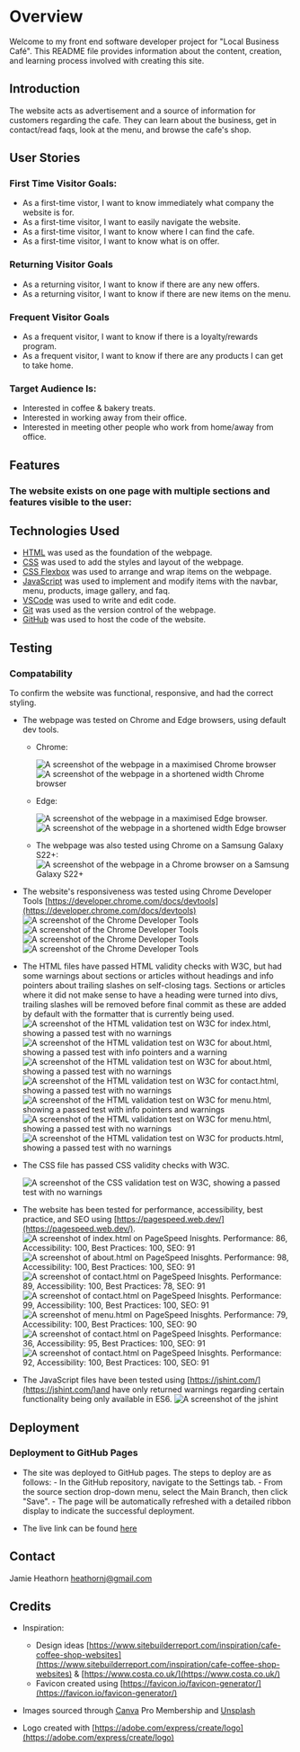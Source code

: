 # Overview

Welcome to my front end software developer project for "Local Business Café". This README file provides information about the content, creation, and learning process involved with creating this site.

## Introduction

The website acts as advertisement and a source of information for customers regarding the cafe. They can learn about the business, get in contact/read faqs, look at the menu, and browse the cafe's shop.

## User Stories

### First Time Visitor Goals:

- As a first-time vistor, I want to know immediately what company the website is for.
- As a first-time visitor, I want to easily navigate the website.
- As a first-time visitor, I want to know where I can find the cafe.
- As a first-time visitor, I want to know what is on offer.

### Returning Visitor Goals

- As a returning visitor, I want to know if there are any new offers.
- As a returning visitor, I want to know if there are new items on the menu.

### Frequent Visitor Goals

- As a frequent visitor, I want to know if there is a loyalty/rewards program.
- As a frequent visitor, I want to know if there are any products I can get to take home.

### Target Audience Is:

- Interested in coffee & bakery treats.
- Interested in working away from their office.
- Interested in meeting other people who work from home/away from office.

## Features

### The website exists on one page with multiple sections and features visible to the user:

## Technologies Used

- [HTML](https://developer.mozilla.org/en-US/docs/Web/HTML) was used as the foundation of the webpage.
- [CSS](https://developer.mozilla.org/en-US/docs/Web/CSS) was used to add the styles and layout of the webpage.
- [CSS Flexbox](https://developer.mozilla.org/en-US/docs/Learn/CSS/CSS_layout/Flexbox) was used to arrange and wrap items on the webpage.
- [JavaScript](https://developer.mozilla.org/en-US/docs/Web/JavaScript) was used to implement and modify items with the navbar, menu, products, image gallery, and faq.
- [VSCode](https://code.visualstudio.com/) was used to write and edit code.
- [Git](https://git-scm.com/) was used as the version control of the webpage.
- [GitHub](https://github.com/) was used to host the code of the website.

## Testing

### Compatability

To confirm the website was functional, responsive, and had the correct styling.

- The webpage was tested on Chrome and Edge browsers, using default dev tools.

  - Chrome:

    ![A screenshot of the webpage in a maximised Chrome browser](./images/chrome01.png)
    ![A screenshot of the webpage in a shortened width Chrome browser](./images/chrome02.png)

  - Edge:

    ![A screenshot of the webpage in a maximised Edge browser.](./images/edge01.png)
    ![A screenshot of the webpage in a shortened width Edge browser](./images/edge02.png)

  - The webpage was also tested using Chrome on a Samsung Galaxy S22+:
    ![A screenshot of the webpage in a Chrome browser on a Samsung Galaxy S22+](./images/mobile01.jpg)

- The website's responsiveness was tested using Chrome Developer Tools [https://developer.chrome.com/docs/devtools](https://developer.chrome.com/docs/devtools)
  ![A screenshot of the Chrome Developer Tools](./images/devtools01.png)
  ![A screenshot of the Chrome Developer Tools](./images/devtools04.png)
  ![A screenshot of the Chrome Developer Tools](./images/devtools02.png)
  ![A screenshot of the Chrome Developer Tools](./images/devtools03.png)

- The HTML files have passed HTML validity checks with W3C, but had some warnings about sections or articles without headings and info pointers about trailing slashes on self-closing tags. Sections or articles where it did not make sense to have a heading were turned into divs, trailing slashes will be removed before final commit as these are added by default with the formatter that is currently being used.
  ![A screenshot of the HTML validation test on W3C for index.html, showing a passed test with no warnings](./images/htmlvalidationindex01.png)
  ![A screenshot of the HTML validation test on W3C for about.html, showing a passed test with info pointers and a warning](./images/htmlvalidationabout01.png)
  ![A screenshot of the HTML validation test on W3C for about.html, showing a passed test with no warnings](./images/htmlvalidationabout02.png)
  ![A screenshot of the HTML validation test on W3C for contact.html, showing a passed test with no warnings](./images/htmlvalidationcontact01.png)
  ![A screenshot of the HTML validation test on W3C for menu.html, showing a passed test with info pointers and warnings](./images/htmlvalidationmenu01.png)
  ![A screenshot of the HTML validation test on W3C for menu.html, showing a passed test with no warnings](./images/htmlvalidationmenu02.png)
  ![A screenshot of the HTML validation test on W3C for products.html, showing a passed test with no warnings](./images/htmlvalidationproducts01.png)

- The CSS file has passed CSS validity checks with W3C.

  ![A screenshot of the CSS validation test on W3C, showing a passed test with no warnings](./images/cssvalidation.png)

- The website has been tested for performance, accessibility, best practice, and SEO using [https://pagespeed.web.dev/](https://pagespeed.web.dev/).
  ![A screenshot of index.html on PageSpeed Inisghts. Performance: 86, Accessibility: 100, Best Practices: 100, SEO: 91](./images/speedtest01.png)
  ![A screenshot of about.html on PageSpeed Inisghts. Performance: 98, Accessibility: 100, Best Practices: 100, SEO: 91](./images/speedtest02.png)
  ![A screenshot of contact.html on PageSpeed Inisghts. Performance: 89, Accessibility: 100, Best Practices: 78, SEO: 91](./images/speedtest03a.png)
  ![A screenshot of contact.html on PageSpeed Inisghts. Performance: 99, Accessibility: 100, Best Practices: 100, SEO: 91](./images/speedtest03b.png)
  ![A screenshot of menu.html on PageSpeed Inisghts. Performance: 79, Accessibility: 100, Best Practices: 100, SEO: 90](./images/speedtest04.png)
  ![A screenshot of contact.html on PageSpeed Inisghts. Performance: 36, Accessibility: 95, Best Practices: 100, SEO: 91](./images/speedtest05a.png)
  ![A screenshot of contact.html on PageSpeed Inisghts. Performance: 92, Accessibility: 100, Best Practices: 100, SEO: 91](./images/speedtest05b.png)


- The JavaScript files have been tested using [https://jshint.com/](https://jshint.com/)and have only returned warnings regarding certain functionality being only available in ES6.
  ![A screenshot of the jshint ](./images/jstest01.png)
## Deployment

### Deployment to GitHub Pages

- The site was deployed to GitHub pages. The steps to deploy are as follows: - In the GitHub repository, navigate to the Settings tab. - From the source section drop-down menu, select the Main Branch, then click "Save". - The page will be automatically refreshed with a detailed ribbon display to indicate the successful deployment.

- The live link can be found [here](https://heathornj.github.io/localBusinessCafe/)

## Contact

Jamie Heathorn
[heathornj@gmail.com](mailto:heathornj@gmail.com)

## Credits

- Inspiration:

  - Design ideas [https://www.sitebuilderreport.com/inspiration/cafe-coffee-shop-websites](https://www.sitebuilderreport.com/inspiration/cafe-coffee-shop-websites) & [https://www.costa.co.uk/](https://www.costa.co.uk/)
  - Favicon created using [https://favicon.io/favicon-generator/](https://favicon.io/favicon-generator/)

- Images sourced through [Canva](https://www.canva.com/) Pro Membership and [Unsplash](https://unsplash.com/)
- Logo created with [https://adobe.com/express/create/logo](https://adobe.com/express/create/logo)
